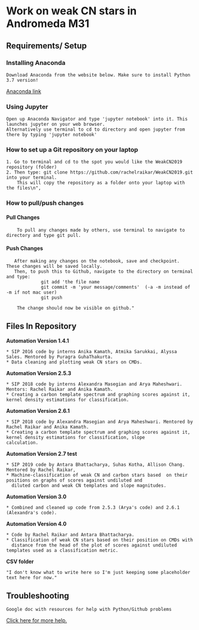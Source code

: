 # Work on weak CN stars in Andromeda M31
  
## Requirements/ Setup
  ### Installing Anaconda
    Download Anaconda from the website below. Make sure to install Python 3.7 version! 
[Anaconda link](https://www.anaconda.com/distribution/) 
    
  ### Using Jupyter
    Open up Anaconda Navigator and type 'jupyter notebook' into it. This launches jupyter on your web browser.
    Alternatively use terminal to cd to directory and open jupyter from there by typing 'jupyter notebook'

  ### How to set up a Git repository on your laptop
    
    1. Go to terminal and cd to the spot you would like the WeakCN2019 repository (folder)
    2. Then type: git clone https://github.com/rachelraikar/WeakCN2019.git into your terminal. 
        This will copy the repository as a folder onto your laptop with the files\n",
    
  ### How to pull/push changes
   #### Pull Changes 
        To pull any changes made by others, use terminal to navigate to directory and type git pull.
   
   #### Push Changes
       
       After making any changes on the notebook, save and checkpoint. These changes will be saved locally. 
       Then, to push this to Github, navigate to the directory on terminal and type: 
                 git add 'the file name
                 git commit -m 'your message/comments'  (-a -m instead of -m if not mac user)
                 git push
    
        The change should now be visible on github."

## Files In Repository

  **Automation Version 1.4.1**

    * SIP 2016 code by interns Anika Kamath, Atmika Sarukkai, Alyssa Sales. Mentored by Puragra GuhaThakurta.
    * Data cleaning and plotting weak CN stars on CMDs. 

  **Automation Version 2.5.3**

    * SIP 2018 code by interns Alexandra Masegian and Arya Maheshwari. Mentors: Rachel Raikar and Anika Kamath.
    * Creating a carbon template spectrum and graphing scores against it, kernel density estimations for classification.

  **Automation Version 2.6.1**
      
    * SIP 2018 code by Alexandra Masegian and Arya Maheshwari. Mentored by Rachel Raikar and Anika Kamath.
    * Creating a carbon template spectrum and graphing scores against it, kernel density estimations for classification, slope       calculation.

  **Automation Version 2.7 test**
      
    * SIP 2019 code by Antara Bhattacharya, Suhas Kotha, Allison Chang. Mentored by Rachel Raikar,
    * Machine-classification of weak CN and carbon stars based  on their positions on graphs of scores against undiluted and 
      diluted carbon and weak CN templates and slope magnitudes.

  **Automation Version 3.0**
    
    * Combined and cleaned up code from 2.5.3 (Arya's code) and 2.6.1 (Alexandra's code).

  **Automation Version 4.0**
      
    * Code by Rachel Raikar and Antara Bhattacharya. 
    * Classification of weak CN stars based on their position on CMDs with     
      distance from the head of the plot of scores against undiluted templates used as a classification metric.
   
   **CSV folder**
  
    "I don't know what to write here so I'm just keeping some placeholder text here for now."
  
## Troubleshooting
  
    Google doc with resources for help with Python/Github problems 
[Click here for more help.](https://docs.google.com/document/d/1nbBvIYcEp0FrCOEeOlo-bxkvCmlRNhHeFeaXnpO_46g/edit?ts=5d0d0d6f)
  
